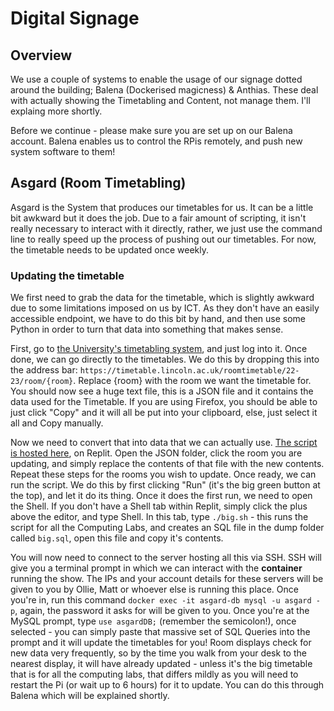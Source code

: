 
# Digital Signage

## Overview

We use a couple of systems to enable the usage of our signage dotted around the building; Balena (Dockerised magicness) & Anthias. These deal with actually showing the Timetabling and Content, not manage them. I'll explaing more shortly.

Before we continue - please make sure you are set up on our Balena account. Balena enables us to control the RPis remotely, and push new system software to them!

## Asgard (Room Timetabling)

Asgard is the System that produces our timetables for us. It can be a little bit awkward but it does the job. Due to a fair amount of scripting, it isn't really necessary to interact with it directly, rather, we just use the command line to really speed up the process of pushing out our timetables. For now, the timetable needs to be updated once weekly.

### Updating the timetable

We first need to grab the data for the timetable, which is slightly awkward due to some limitations imposed on us by ICT. As they don't have an easily accessible endpoint, we have to do this bit by hand, and then use some Python in order to turn that data into something that makes sense. 

First, go to [the University's timetabling system](https://timetable.lincoln.ac.uk), and just log into it. Once done, we can go directly to the timetables. We do this by dropping this into the address bar: `https://timetable.lincoln.ac.uk/roomtimetable/22-23/room/{room}`. Replace {room} with the room we want the timetable for. You should now see a huge text file, this is a JSON file and it contains the data used for the Timetable. If you are using Firefox, you should be able to just click "Copy" and it will all be put into your clipboard, else, just select it all and Copy manually.

Now we need to convert that into data that we can actually use. [The script is hosted here](https://replit.com/join/bdifhpfhpo-grooben), on Replit. Open the JSON folder, click the room you are updating, and simply replace the contents of that file with the new contents. Repeat these steps for the rooms you wish to update. Once ready, we can run the script. We do this by first clicking "Run" (it's the big green button at the top), and let it do its thing. Once it does the first run, we need to open the Shell. If you don't have a Shell tab within Replit, simply click the plus above the editor, and type Shell. In this tab, type `./big.sh` - this runs the script for all the Computing Labs, and creates an SQL file in the dump folder called `big.sql`, open this file and copy it's contents.

You will now need to connect to the server hosting all this via SSH. SSH will give you a terminal prompt in which we can interact with the **container** running the show. The IPs and your account details for these servers will be given to you by Ollie, Matt or whoever else is running this place. Once you're in, run this command `docker exec -it asgard-db mysql -u asgard -p`, again, the password it asks for will be given to you.  Once you're at the MySQL prompt, type `use asgardDB;` (remember the semicolon!), once selected - you can simply paste that massive set of SQL Queries into the prompt and it will update the timetables for you! Room displays check for new data very frequently, so by the time you walk from your desk to the nearest display, it will have already updated - unless it's the big timetable that is for all the computing labs, that differs mildly as you will need to restart the Pi (or wait up to 6 hours) for it to update. You can do this through Balena which will be explained shortly.
